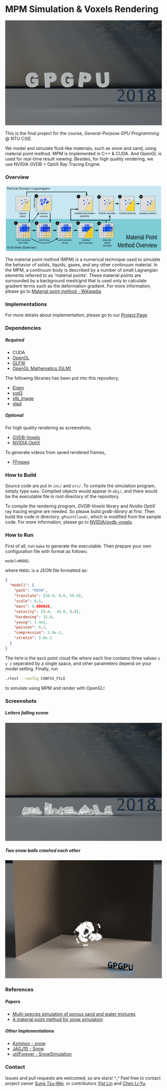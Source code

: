 # MPM Simulation & Voxels Rendering

![gpgpu free fall](images/gpgpu_free_fall_01250_1200x800.png)

This is the final project for the course, *General-Purpose GPU Programming* @ NTU CSIE.

We model and simulate fluid-like materials, such as snow and sand, using material point method. MPM is implemented in C++ & CUDA. And OpenGL is used for real-time result viewing. Besides, for high quality rendering, we use NVIDIA GVDB + OptiX Ray Tracing Engine.

### Overview

![Material point method overview](images/mpm_overview.png)

The material point method (MPM) is a numerical technique used to simulate the behavior of solids, liquids, gases, and any other continuum material. In the MPM, a continuum body is described by a number of small Lagrangian elements referred to as 'material points'. These material points are surrounded by a background mesh/grid that is used only to calculate gradient terms such as the deformation gradient. For more information, please go to [Material point method - Wikipedia](https://en.wikipedia.org/wiki/Material_point_method)

### Implementations

For more details about implementation, please go to our [Project Page](https://windqaq.github.io/MPM/)

### Dependencies

##### Required

- CUDA
- [OpenGL](https://learnopengl.com/)
- [GLFW](http://www.glfw.org/)
- [OpenGL Mathematics (GLM)](https://glm.g-truc.net/0.9.9/index.html)

The following libraries has been put into this repository,

- [Eigen](http://eigen.tuxfamily.org/index.php?title=Main_Page)
- [svd3](https://github.com/ericjang/svd3)
- [stb_image](https://github.com/nothings/stb)
- [glad](https://github.com/Dav1dde/glad)

##### Optional

For high quality rendering as screenshots,

- [GVDB-Voxels](https://github.com/NVIDIA/gvdb-voxels)
- [NVIDIA OptiX](https://developer.nvidia.com/optix)

To generate videos from saved rendered frames,

- [FFmpeg](https://www.ffmpeg.org)

### How to Build

Source code are put in `inc/` and `src/`. To compile the simulation program, simply type `make`. Compiled objects would appear in `obj/`, and there would be the executable file in root directory of the repository.

To compile the rendering program, *GVDB-Voxels* library and *Nvidia OptiX* ray tracing engine are needed. So please build *gvdb-library* at first. Then build the code in directory, `gPointCloud/`, which is modified from the sample code. For more information, please go to [NVIDIA/gvdb-voxels](https://github.com/NVIDIA/gvdb-voxels).

### How to Run

First of all, run `make` to generate the executable. Then prepare your own configuration file with format as follows:
```
model=MODEL
```
where `MODEL` is a JSON file formatted as:
```json
{
  "model1": {
    "path": "PATH",
    "translate": [50.0, 0.0, 50.0],
    "scale": 0.5,
    "mass": 0.000026,
    "velocity": [0.0, -10.0, 0.0],
    "hardening": 15.0,
    "young": 1.4e5,
    "poisson": 0.2,
    "compression": 5.0e-2,
    "stretch": 5.0e-2
  }
}
```
The `PATH` is the ascii point cloud file where each line contains three values `x y z` seperated by a single space, and other parameters  depend on your model setting. Finally, run
```sh
./test --config CONFIG_FILE
```
to simulate using MPM and render with OpenGL!

### Screenshots

##### Letters falling scene

![gpgpu free fall crashed completely](images/gpgpu_free_fall_04000_800x600.png)

##### Two snow balls crashed each other

![two snow balls crashed each other](images/two_snow_balls.png)

### References

##### Papers

- [Multi-species simulation of porous sand and water mixtures](https://www.math.ucla.edu/~jteran/papers/PGKFTJM17.pdf)
- [A material point method for snow simulation](https://www.math.ucla.edu/~jteran/papers/SSCTS13.pdf)

##### Other Implementations

- [Azmisov - snow](https://github.com/Azmisov/snow)
- [JAGJ10 - Snow](https://github.com/JAGJ10/Snow)
- [utilForever - SnowSimulation](https://github.com/utilForever/SnowSimulation)

### Contact

Issues and pull requests are welcomed, so are stars! ^_^ Feel free to contact project owner [Sung Tzu-Wei](mailto:windqaq@gmail.com), or contributors [Yist Lin](mailto:yishen992@gmail.com) and [Chen Li-Yu](mailto:jcly.rikiu@gmail.com).
